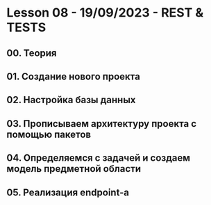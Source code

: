 # Lesson 08 - 19/09/2023 - REST & TESTS

## 00. Теория

## 01. Создание нового проекта
## 02. Настройка базы данных
## 03. Прописываем архитектуру проекта с помощью пакетов
## 04. Определяемся с задачей и создаем модель предметной области
## 05. Реализация endpoint-а